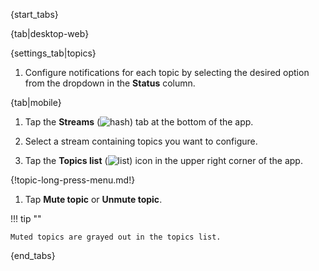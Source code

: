 {start_tabs}

{tab|desktop-web}

{settings_tab|topics}

1. Configure notifications for each topic by selecting the desired option from
   the dropdown in the **Status** column.

{tab|mobile}

1. Tap the **Streams**
   (<img src="/static/images/help/mobile-hash-icon.svg" alt="hash" class="mobile-icon"/>)
   tab at the bottom of the app.

1. Select a stream containing topics you want to configure.

1. Tap the **Topics list**
   (<img src="/static/images/help/mobile-list-icon.svg" alt="list" class="mobile-icon"/>)
   icon in the upper right corner of the app.

{!topic-long-press-menu.md!}

1. Tap **Mute topic** or **Unmute topic**.

!!! tip ""

    Muted topics are grayed out in the topics list.

{end_tabs}
